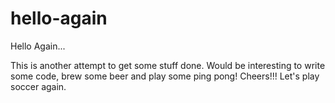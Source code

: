 # hello-again
Hello Again...

This is another attempt to get some stuff done. Would be interesting to write some code, brew some beer and play some ping pong!
Cheers!!!
Let's play soccer again.
